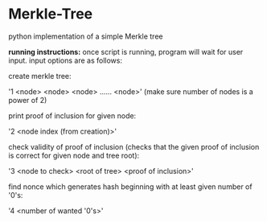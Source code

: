 # Merkle-Tree
python implementation of a simple Merkle tree

**running instructions:** once script is running, program will  wait for user input. input options are as follows:

create merkle tree:

'1 \<node> \<node> \<node> ...... \<node>' (make sure number of nodes is a power of 2)


print proof of inclusion for given node:

'2 <node index (from creation)>'


check validity of proof of inclusion (checks that the given proof of inclusion is correct for given node and tree root):

'3 \<node to check> \<root of tree> \<proof of inclusion>'


find nonce which generates hash beginning with at least given number of '0's:

'4 <number of wanted '0's>'
